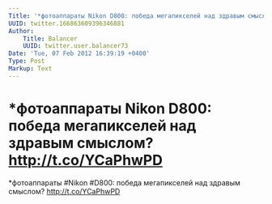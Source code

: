 ```yaml
---
Title: '*фотоаппараты Nikon D800: победа мегапикселей над здравым смыслом? http://t.co/YCaPhwPD'
UUID: twitter.166863609396346881
Author:
    Title: Balancer
    UUID: twitter.user.balancer73
Date: 'Tue, 07 Feb 2012 16:39:19 +0400'
Type: Post
Markup: Text
---
```


# *фотоаппараты Nikon D800: победа мегапикселей над здравым смыслом? http://t.co/YCaPhwPD

*фотоаппараты #Nikon #D800: победа мегапикселей над здравым
смыслом? http://t.co/YCaPhwPD